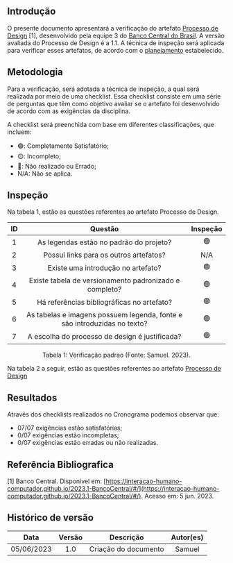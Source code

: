 ## Introdução

O presente documento apresentará a verificação do artefato [Processo de Design](https://interacao-humano-computador.github.io/2023.1-BancoCentral/#/planejamento/processo_de_design) [1], desenvolvido pela equipe 3 do [Banco Central do Brasil](https://interacao-humano-computador.github.io/2023.1-BancoCentral/). A versão avaliada do Processo de Design é a 1.1. A técnica de inspeção será aplicada para verificar esses artefatos, de acordo com o [planejamento](../planejamento.md) estabelecido.

## Metodologia

Para a verificação, será adotada a técnica de inspeção, a qual será realizada por meio de uma checklist. Essa checklist consiste em uma série de perguntas que têm como objetivo avaliar se o artefato foi desenvolvido de acordo com as exigências da disciplina.

A checklist será preenchida com base em diferentes classificações, que incluem:

- 🟢: Completamente Satisfatório;
- 🟡: Incompleto;
- 🔴: Não realizado ou Errado;
- N/A: Não se aplica.

## Inspeção

Na tabela 1, estão as questões referentes ao artefato Processo de Design.

| ID |                                 Questão                                 | Inspeção |
| :-: | :-----------------------------------------------------------------------: | :--------: |
| 1 |                 As legendas estão no padrão do projeto?                 |     🟢     |
| 2 |                  Possui links para os outros artefatos?                  |    N/A    |
| 3 |                   Existe uma introdução no artefato?                   |     🟢     |
| 4 |          Existe tabela de versionamento padronizado e completo?          |     🟢     |
| 5 |               Há referências bibliográficas no artefato?               |     🟢     |
| 6 | As tabelas e imagens possuem legenda, fonte e são introduzidas no texto? |     🟢     |
| 7 |              A escolha do processo de design é justificada?              |     🟢     |

<div style="text-align: center">
    <p> Tabela 1: Verificação padrao (Fonte: Samuel. 2023).</p>
</div>

Na tabela 2 a seguir, estão as questões referentes ao artefato [Processo de Design](https://interacao-humano-computador.github.io/2023.1-BancoCentral/#/planejamento/processo_de_design)

## Resultados

Através dos checklists realizados no Cronograma podemos observar que:

- 07/07 exigências estão satisfatórias;
- 0/07 exigências estão incompletas;
- 0/07 exigências estão erradas ou não realizadas.

## Referência Bibliografica

[1] Banco Central. Disponível em: [https://interacao-humano-computador.github.io/2023.1-BancoCentral/#/](https://interacao-humano-computador.github.io/2023.1-BancoCentral/#/). Acesso em: 5 jun. 2023.‌

## Histórico de versão

|    Data    | Versão |      Descrição      | Autor(es) |
| :--------: | :-----: | :--------------------: | :-------: |
| 05/06/2023 |   1.0   | Criação do documento |  Samuel  |
